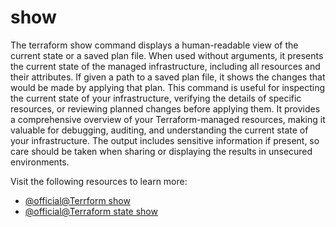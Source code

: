 # show

The terraform show command displays a human-readable view of the current state or a saved plan file. When used without arguments, it presents the current state of the managed infrastructure, including all resources and their attributes. If given a path to a saved plan file, it shows the changes that would be made by applying that plan. This command is useful for inspecting the current state of your infrastructure, verifying the details of specific resources, or reviewing planned changes before applying them. It provides a comprehensive overview of your Terraform-managed resources, making it valuable for debugging, auditing, and understanding the current state of your infrastructure. The output includes sensitive information if present, so care should be taken when sharing or displaying the results in unsecured environments.

Visit the following resources to learn more:

- [@official@Terrform show](https://developer.hashicorp.com/terraform/cli/commands/show)
- [@official@Terraform state show](https://developer.hashicorp.com/terraform/cli/commands/state/show)